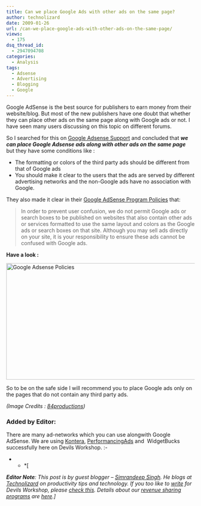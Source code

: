 ```yaml
---
title: Can we place Google Ads with other ads on the same page?
author: technolizard
date: 2009-01-26
url: /can-we-place-google-ads-with-other-ads-on-the-same-page/
views:
  - 175
dsq_thread_id:
  - 2947094708
categories:
  - Analysis
tags:
  - Adsense
  - Advertising
  - Blogging
  - Google
---
```

Google AdSense is the best source for publishers to earn money from their website/blog. But most of the new publishers have one doubt that whether they can place other ads on the same page along with Google ads or not. I have seen many users discussing on this topic on different forums.

So I searched for this on <a href="https://www.google.com/adsense/support/bin/answer.py?hl=en&answer=32849" onclick="_gaq.push(['_trackEvent', 'outbound-article', 'https://www.google.com/adsense/support/bin/answer.py?hl=en&answer=32849', 'Google Adsense Support']);" >Google Adsense Support</a> and concluded that ***we can place Google Adsense ads along with other ads on the same page*** but they have some conditions like :

  * The formatting or colors of the third party ads should be different from that of Google ads
  * You should make it clear to the users that the ads are served by different advertising networks and the non-Google ads have no association with Google.

They also made it clear in their <a href="https://www.google.com/adsense/support/bin/answer.py?answer=48182&sourceid=aso&subid=ww-ww-et-asui&medium=link" onclick="_gaq.push(['_trackEvent', 'outbound-article', 'https://www.google.com/adsense/support/bin/answer.py?answer=48182&sourceid=aso&subid=ww-ww-et-asui&medium=link', 'Google AdSense Program Policies']);" >Google AdSense Program Policies</a> that:

> In order to prevent user confusion, we do not permit Google ads or search boxes to be published on websites that also contain other ads or services formatted to use the same layout and colors as the Google ads or search boxes on that site. Although you may sell ads directly on your site, it is your responsibility to ensure these ads cannot be confused with Google ads.

**Have a look :**

<img class="alignnone wp-image-52673" style="border: 0pt none" src="http://cdn.devilsworkshop.org/files/2009/01/google1.png" alt="Google Adsense Policies" width="550" height="310" />

So to be on the safe side I will recommend you to place Google ads only on the pages that do not contain any third party ads.

*(Image Credits : <a href="http://4productions.blogspot.com" onclick="_gaq.push(['_trackEvent', 'outbound-article', 'http://4productions.blogspot.com', '84productions']);" >84productions</a>)*

### Added by Editor:

There are many ad-networks which you can use alongwith Google AdSense. We are using <a href="http://www.kontera.com/ads-for-site/become-a-kontera-publisher?type=1&aff_ID=5568" onclick="_gaq.push(['_trackEvent', 'outbound-article', 'http://www.kontera.com/ads-for-site/become-a-kontera-publisher?type=1&aff_ID=5568', 'Kontera']);" >Kontera</a>, <a href="http://performancingads.com/learn/publishers?origin=245" onclick="_gaq.push(['_trackEvent', 'outbound-article', 'http://performancingads.com/learn/publishers?origin=245', 'PerformancingAds']);" >PerformancingAds</a> and  WidgetBucks successfully here on Devils Workshop. <img src="http://devilsworkshop.org/wp-includes/images/smilies/simple-smile.png" alt=":-)" class="wp-smiley" style="height: 1em; max-height: 1em;" />

* * *[

***Editor Note**: This post is by guest blogger – <a href="http://technolizard.blogspot.com/" onclick="_gaq.push(['_trackEvent', 'outbound-article', 'http://technolizard.blogspot.com/', 'Simrandeep Singh']);" >Simrandeep Singh</a>. He blogs at  <a href="http://technolizard.blogspot.com/" onclick="_gaq.push(['_trackEvent', 'outbound-article', 'http://technolizard.blogspot.com/', 'Technolizard']);" >Technolizard</a> on productivity tips and technology. If you too like to [write][1] for Devils Workshop, please [check this][1]. Details about our [revenue sharing programs][1] are [here][1].]*</p>

 [1]: http://devilsworkshop.org/join-dw/
